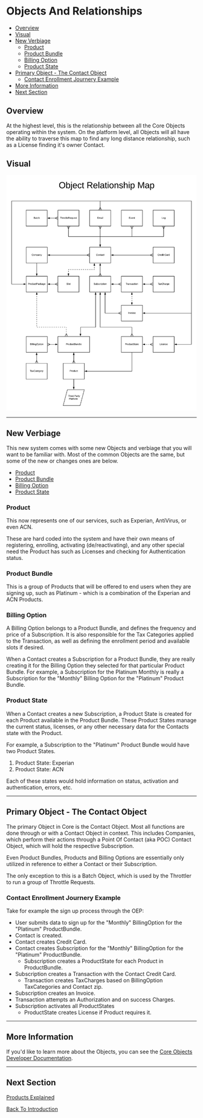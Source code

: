# Objects And Relationships

 - [Overview](#user-content-overview)
 - [Visual](#user-content-visual)
 - [New Verbiage](#user-content-new-verbiage)
    - [Product](#user-content-product)
    - [Product Bundle](#user-content-product-bundle)
    - [Billing Option](#user-content-billing-option)
    - [Product State](#user-content-product-state)
 - [Primary Object - The Contact Object](#user-content-primary-object-the-contact-object)
    - [Contact Enrollment Journery Example](#user-content-contact-enrollment-journery-example)
 - [More Information](#user-content-more-information)
 - [Next Section](#user-content-next-section)

## Overview
At the highest level, this is the relationship between all the Core Objects operating 
within the system. On the platform level, all Objects will all have the ability to traverse 
this map to find any long distance relationship, such as a License finding it's owner Contact.

## Visual

![Object Relationship Map](../assets/ObjectRelationshipMap.png "Object Relationship Map")

---

## New Verbiage
This new system comes with some new Objects and verbiage that you will want to be familiar with.
Most of the common Objects are the same, but some of the new or changes ones are below.

 - [Product](#user-content-product)
 - [Product Bundle](#user-content-product-bundle)
 - [Billing Option](#user-content-billing-option)
 - [Product State](#user-content-product-state)


### Product
This now represents one of our services, such as Experian, AntiVirus, or even ACN. 

These are hard coded into the system and have their own means of registering, enrolling, 
activating (de/reactivating), and any other special need the Product has such as Licenses 
and checking for Authentication status.

### Product Bundle
This is a group of Products that will be offered to end users when they are signing up, such as
Platinum - which is a combination of the Experian and ACN Products.

### Billing Option
A Billing Option belongs to a Product Bundle, and defines the frequency and price of a Subscription.
It is also responsible for the Tax Categories applied to the Transaction, as well as defining the 
enrollment period and available slots if desired.

When a Contact creates a Subscription for a Product Bundle, they are really creating it for the 
Billing Option they selected for that particular Product Bundle. For example, a Subscription for
the Platinum Monthly is really a Subscription for the "Monthly" Billing Option for the "Platinum"
Product Bundle.

### Product State
When a Contact creates a new Subscription, a Product State is created for each Product available 
in the Product Bundle. These Product States manage the current status, licenses, or any other necessary 
data for the Contacts state with the Product.

For example, a Subscription to the "Platinum" Product Bundle would have two Product States.
 1. Product State: Experian
 2. Product State: ACN

Each of these states would hold information on status, activation and authentication, errors, etc.

---

## Primary Object - The Contact Object
The primary Object in Core is the Contact Object. Most all functions are done through or with
a Contact Object in context. This includes Companies, which perform their actions through a 
Point Of Contact (aka POC) Contact Object, which will hold the respective Subscription. 

Even Product Bundles, Products and Billing Options are essentially only utilized in reference
to either a Contact or their Subscription.

The only exception to this is a Batch Object, which is used by the Throttler to run a group of
Throttle Requests.

### Contact Enrollment Journery Example

Take for example the sign up process through the OEP:

 - User submits data to sign up for the "Monthly" BillingOption for the "Platinum" ProductBundle.
 - Contact is created.
 - Contact creates Credit Card.
 - Contact creates Subscription for the "Monthly" BillingOption for the "Platinum" ProductBundle.
    - Subscription creates a ProductState for each Product in ProductBundle.
 - Subscription creates a Transaction with the Contact Credit Card.
    - Transaction creates TaxCharges based on BillingOption TaxCategories and Contact zip.
 - Subscription creates an Invoice.
 - Transaction attempts an Authorization and on success Charges.
 - Subscription activates all ProductStates
    - ProductState creates License if Product requires it.  
    

---

## More Information
If you'd like to learn more about the Objects, you can see the [Core Objects Developer Documentation](../Objects.md).

---

## Next Section

[Products Explained](ProductsExplained.md)

[Back To Introduction](../Introduction.md)